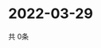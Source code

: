# 2022-03-29
  共 0条

  <!-- BEGIN -->
  <!-- 最后更新时间Tue Mar 29 2022 05:06:25 GMT+0000 (Coordinated Universal Time) -->
  
  <!-- END -->
  
  